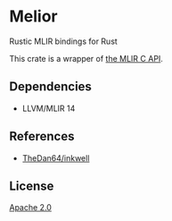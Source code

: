 # Melior

Rustic MLIR bindings for Rust

This crate is a wrapper of [the MLIR C API](https://mlir.llvm.org/docs/CAPI/).

## Dependencies

- LLVM/MLIR 14

## References

- [TheDan64/inkwell](https://github.com/TheDan64/inkwell)

## License

[Apache 2.0](LICENSE)
